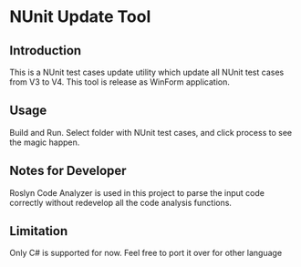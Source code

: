 # NUnit Update Tool
## Introduction
This is a NUnit test cases update utility which update all NUnit test cases from V3 to V4.
This tool is release as WinForm application.

## Usage
Build and Run.
Select folder with NUnit test cases, and click process to see the magic happen.

## Notes for Developer
Roslyn Code Analyzer is used in this project to parse the input code correctly without redevelop all the code analysis functions.

## Limitation
Only C# is supported for now. Feel free to port it over for other language
